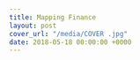 ```yaml
---
title: Mapping Finance
layout: post
cover_url: "/media/COVER .jpg"
date: 2018-05-18 00:00:00 +0000
---
```

